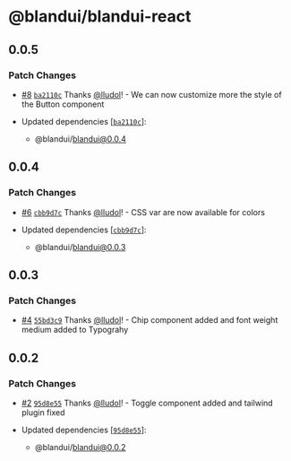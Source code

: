 # @blandui/blandui-react

## 0.0.5

### Patch Changes

- [#8](https://github.com/Bland-UI/blandui/pull/8) [`ba2110c`](https://github.com/Bland-UI/blandui/commit/ba2110c46af8a34a9903366dd4457b4b097a6ca8) Thanks [@lludol](https://github.com/lludol)! - We can now customize more the style of the Button component

- Updated dependencies [[`ba2110c`](https://github.com/Bland-UI/blandui/commit/ba2110c46af8a34a9903366dd4457b4b097a6ca8)]:
  - @blandui/blandui@0.0.4

## 0.0.4

### Patch Changes

- [#6](https://github.com/Bland-UI/blandui/pull/6) [`cbb9d7c`](https://github.com/Bland-UI/blandui/commit/cbb9d7c55aee4802f9f0d964573245c5f9483bc2) Thanks [@lludol](https://github.com/lludol)! - CSS var are now available for colors

- Updated dependencies [[`cbb9d7c`](https://github.com/Bland-UI/blandui/commit/cbb9d7c55aee4802f9f0d964573245c5f9483bc2)]:
  - @blandui/blandui@0.0.3

## 0.0.3

### Patch Changes

- [#4](https://github.com/Bland-UI/blandui/pull/4) [`55bd3c9`](https://github.com/Bland-UI/blandui/commit/55bd3c9b95006d6cb50cb4ef6d20c6f993d6c923) Thanks [@lludol](https://github.com/lludol)! - Chip component added and font weight medium added to Typograhy

## 0.0.2

### Patch Changes

- [#2](https://github.com/Bland-UI/blandui/pull/2) [`95d8e55`](https://github.com/Bland-UI/blandui/commit/95d8e55f0a960132a7c80ca0ec3db8882ce83d2b) Thanks [@lludol](https://github.com/lludol)! - Toggle component added and tailwind plugin fixed

- Updated dependencies [[`95d8e55`](https://github.com/Bland-UI/blandui/commit/95d8e55f0a960132a7c80ca0ec3db8882ce83d2b)]:
  - @blandui/blandui@0.0.2
